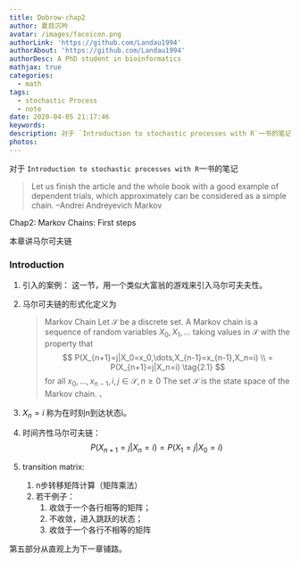 ```yaml
---
title: Dobrow-chap2
author: 夏目沉吟
avatar: /images/faceicon.png
authorLink: 'https://github.com/Landau1994'
authorAbout: 'https://github.com/Landau1994'
authorDesc: A PhD student in bioinformatics
mathjax: true
categories:
  - math
tags:
  - stochastic Process
  - note
date: 2020-04-05 21:17:46
keywords:
description: 对于 `Introduction to stochastic processes with R`一书的笔记
photos:
---
```

对于 `Introduction to stochastic processes with R`一书的笔记

> Let us finish the article and the whole book with a good example of dependent trials, which approximately can be considered as a simple chain.
>                                            –Andrei Andreyevich Markov

Chap2: Markov Chains: First steps

本章讲马尔可夫链

### Introduction 

1. 引入的案例：
   这一节，用一个类似大富翁的游戏来引入马尔可夫夫性。
2. 马尔可夫链的形式化定义为
    > Markov Chain
    > Let $\mathcal{S}$ be a discrete set. A Markov chain is a sequence of random variables $X_0,X_1,\dots$ taking values in $\mathcal{S}$ with the property that
    > $$ P(X_{n+1}=j|X_0=x_0,\dots,X_{n-1}=x_{n-1},X_n=i) \\ = P(X_{n+1}=j|X_n=i) \tag{2.1} $$ 
    > for all $x_0,\dots,x_{n-1},i,j\in\mathcal{S},n\ge0$ The set $\mathcal{S}$ is the state space of the Markov chain. 、

3. $X_n=i$ 称为在时刻n到达状态i。
   
4. 时间齐性马尔可夫链：
   $$ P(X_{n+1}=j|X_{n}=i)=P(X_1=j|X_0=i) \tag{2.2}$$

5. transition matrix:
   	1. n步转移矩阵计算（矩阵乘法）
   	2. 若干例子：
   		1) 收敛于一个各行相等的矩阵；
   		2) 不收敛，进入跳跃的状态；
   		3) 收敛于一个各行不相等的矩阵

第五部分从直观上为下一章铺路。